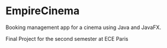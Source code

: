 # EmpireCinema

Booking management app for a cinema using Java and JavaFX.

Final Project for the second semester at ECE Paris

